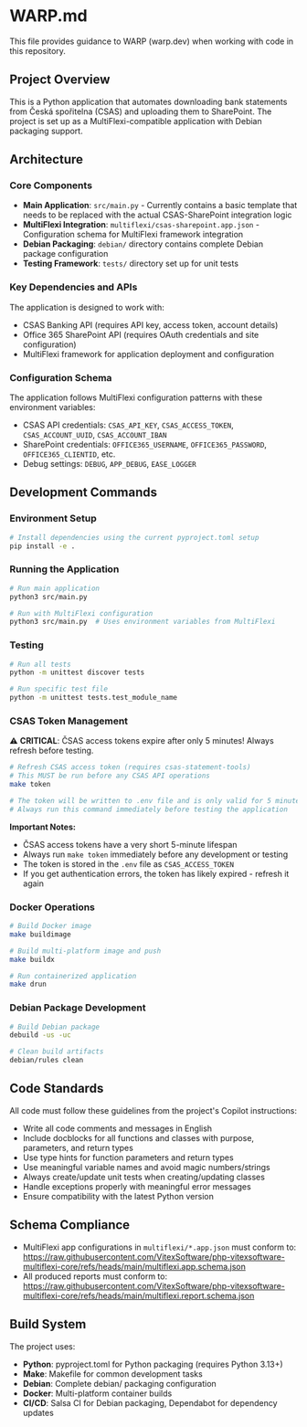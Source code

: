 # WARP.md

This file provides guidance to WARP (warp.dev) when working with code in this repository.

## Project Overview

This is a Python application that automates downloading bank statements from Česká spořitelna (CSAS) and uploading them to SharePoint. The project is set up as a MultiFlexi-compatible application with Debian packaging support.

## Architecture

### Core Components
- **Main Application**: `src/main.py` - Currently contains a basic template that needs to be replaced with the actual CSAS-SharePoint integration logic
- **MultiFlexi Integration**: `multiflexi/csas-sharepoint.app.json` - Configuration schema for MultiFlexi framework integration
- **Debian Packaging**: `debian/` directory contains complete Debian package configuration
- **Testing Framework**: `tests/` directory set up for unit tests

### Key Dependencies and APIs
The application is designed to work with:
- CSAS Banking API (requires API key, access token, account details)
- Office 365 SharePoint API (requires OAuth credentials and site configuration)
- MultiFlexi framework for application deployment and configuration

### Configuration Schema
The application follows MultiFlexi configuration patterns with these environment variables:
- CSAS API credentials: `CSAS_API_KEY`, `CSAS_ACCESS_TOKEN`, `CSAS_ACCOUNT_UUID`, `CSAS_ACCOUNT_IBAN`
- SharePoint credentials: `OFFICE365_USERNAME`, `OFFICE365_PASSWORD`, `OFFICE365_CLIENTID`, etc.
- Debug settings: `DEBUG`, `APP_DEBUG`, `EASE_LOGGER`

## Development Commands

### Environment Setup
```bash
# Install dependencies using the current pyproject.toml setup
pip install -e .
```

### Running the Application
```bash
# Run main application
python3 src/main.py

# Run with MultiFlexi configuration
python3 src/main.py  # Uses environment variables from MultiFlexi
```

### Testing
```bash
# Run all tests
python -m unittest discover tests

# Run specific test file
python -m unittest tests.test_module_name
```

### CSAS Token Management
⚠️ **CRITICAL**: ČSAS access tokens expire after only 5 minutes! Always refresh before testing.

```bash
# Refresh CSAS access token (requires csas-statement-tools)
# This MUST be run before any CSAS API operations
make token

# The token will be written to .env file and is only valid for 5 minutes
# Always run this command immediately before testing the application
```

**Important Notes:**
- ČSAS access tokens have a very short 5-minute lifespan
- Always run `make token` immediately before any development or testing
- The token is stored in the `.env` file as `CSAS_ACCESS_TOKEN`
- If you get authentication errors, the token has likely expired - refresh it again

### Docker Operations
```bash
# Build Docker image
make buildimage

# Build multi-platform image and push
make buildx

# Run containerized application
make drun
```

### Debian Package Development
```bash
# Build Debian package
debuild -us -uc

# Clean build artifacts
debian/rules clean
```

## Code Standards

All code must follow these guidelines from the project's Copilot instructions:
- Write all code comments and messages in English
- Include docblocks for all functions and classes with purpose, parameters, and return types
- Use type hints for function parameters and return types
- Use meaningful variable names and avoid magic numbers/strings
- Always create/update unit tests when creating/updating classes
- Handle exceptions properly with meaningful error messages
- Ensure compatibility with the latest Python version

## Schema Compliance

- MultiFlexi app configurations in `multiflexi/*.app.json` must conform to: https://raw.githubusercontent.com/VitexSoftware/php-vitexsoftware-multiflexi-core/refs/heads/main/multiflexi.app.schema.json
- All produced reports must conform to: https://raw.githubusercontent.com/VitexSoftware/php-vitexsoftware-multiflexi-core/refs/heads/main/multiflexi.report.schema.json

## Build System

The project uses:
- **Python**: pyproject.toml for Python packaging (requires Python 3.13+)
- **Make**: Makefile for common development tasks
- **Debian**: Complete debian/ packaging configuration
- **Docker**: Multi-platform container builds
- **CI/CD**: Salsa CI for Debian packaging, Dependabot for dependency updates

